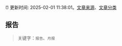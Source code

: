 :alarm_clock: 更新时间: 2025-02-01 11:38:01。[文章来源](/README.md)、[文章分类](/TAGS.md)

## 报告


> 关键字：`报告`、`月报`



